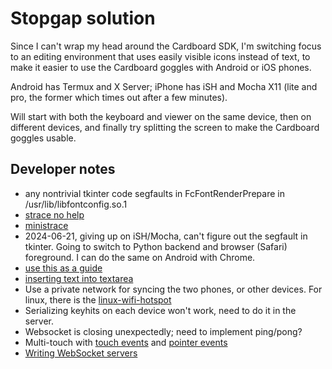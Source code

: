 # Stopgap solution

Since I can't wrap my head around the Cardboard SDK, I'm switching focus to an editing environment that uses easily visible icons instead of text, to make it easier to use the Cardboard goggles with Android or iOS phones.

Android has Termux and X Server; iPhone has iSH and Mocha X11 (lite and pro, the former which times out after a few minutes).

Will start with both the keyboard and viewer on the same device, then on different devices, and finally try splitting the screen to make the Cardboard goggles usable.

## Developer notes
* any nontrivial tkinter code segfaults in FcFontRenderPrepare in /usr/lib/libfontconfig.so.1
* [strace no help](https://github.com/sharkdp/bat/issues/2575)
* [ministrace](https://blog.nelhage.com/2010/08/write-yourself-an-strace-in-70-lines-of-code/)
* 2024-06-21, giving up on iSH/Mocha, can't figure out the segfault in tkinter.
Going to switch to Python backend and browser (Safari) foreground. I can do
the same on Android with Chrome.
* [use this as a guide](https://www.geeksforgeeks.org/build-a-virtual-keyboard-using-html-css-javascript/)
* [inserting text into textarea](https://phuoc.ng/collection/html-dom/insert-text-into-a-text-area-at-the-current-position/)
* Use a private network for syncing the two phones, or other devices. For linux, there is the [linux-wifi-hotspot](https://github.com/jcomeauictx/linux-wifi-hotspot)
* Serializing keyhits on each device won't work, need to do it in the server.
* Websocket is closing unexpectedly; need to implement ping/pong?
* Multi-touch with [touch events](https://developer.mozilla.org/en-US/docs/Web/API/Touch_events/Multi-touch_interaction) and [pointer events](https://developer.mozilla.org/en-US/docs/Web/API/Pointer_events/Multi-touch_interaction)
* [Writing WebSocket servers](https://developer.mozilla.org/en-US/docs/Web/API/WebSockets_API/Writing_WebSocket_servers)
